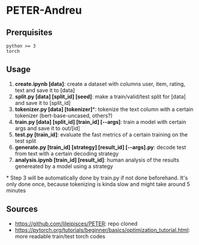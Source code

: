 # PETER-Andreu


## Prerquisites
```
python >= 3
torch
```

## Usage
1. **create.ipynb [data]**: create a dataset with columns user, item, rating, text and save it to [data]
2. **split.py [data] [split_id] [seed]**: make a train/valid/test split for [data] and save it to [split_id]
3. **tokenizer.py [data] [tokenizer]***: tokenize the text column with a certain tokenizer (bert-base-uncased, others?)
4. **train.py [data] [split_id] [train_id] [--args]**: train a model with certain args and save it to out/[id]
5. **test.py [train_id]**: evaluate the fast metrics of a certain training on the test split
6. **generate.py [train_id] [strategy] [result_id] [--args].py**: decode test from text with a certain decoding strategy
7. **analysis.ipynb [train_id] [result_id]**: human analysis of the results genereated by a model using a strategy

\* Step 3 will be automatically done by train.py if not done beforehand. It's only done once, because tokenizing is kinda slow and might take around 5 minutes

## Sources
- https://github.com/lileipisces/PETER: repo cloned
- https://pytorch.org/tutorials/beginner/basics/optimization_tutorial.html: more readable train/test torch codes

